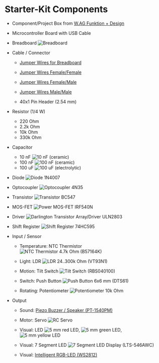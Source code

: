 # Starter-Kit Components

* Component/Project Box from [W.AG Funktion + Design](http://www.wag.de)

* Microcontroller Board with USB Cable

* Breadboard ![Breadboard](https://github.com/watterott/StarterKit-Microcontroller/raw/master/datasheets/Breadboard.png)

* Cable / Connector

  * [Jumper Wires for Breadboard](http://www.watterott.com/en/Breadboard-with-Wire-Kit)

  * [Jumper Wires Female/Female](http://www.watterott.com/en/Jumper-Wires-FF-100mm)

  * [Jumper Wires Female/Male](http://www.watterott.com/en/Jumper-Wires-FM-100mm)

  * [Jumper Wires Male/Male](http://www.watterott.com/en/Jumper-Wires-MM-100mm)

  * 40x1 Pin Header (2.54 mm)

* Resistor (1/4 W)
  * 220 Ohm
  * 2.2k Ohm
  * 10k Ohm
  * 330k Ohm

* Capacitor
  * 10 nF ![10 nF](https://github.com/watterott/StarterKit-Microcontroller/raw/master/datasheets/Capacitor.png) (ceramic)
  * 100 nF ![100 nF](https://github.com/watterott/StarterKit-Microcontroller/raw/master/datasheets/Capacitor.png) (ceramic)
  * 100 uF  ![100 uF](https://github.com/watterott/StarterKit-Microcontroller/raw/master/datasheets/Capacitor_electrolytic.png) (electrolytic)

* Diode ![Diode 1N4007](https://github.com/watterott/StarterKit-Microcontroller/raw/master/datasheets/1N4007.png)

* Optocoupler ![Optocoupler 4N35](https://github.com/watterott/StarterKit-Microcontroller/raw/master/datasheets/4N35.png)

* Transistor ![Transistor BC547](https://github.com/watterott/StarterKit-Microcontroller/raw/master/datasheets/BC547.png)

* MOS-FET ![Power MOS-FET IRF540N](https://github.com/watterott/StarterKit-Microcontroller/raw/master/datasheets/IRF540N.png)

* Driver ![Darlington Transistor Array/Driver ULN2803](https://github.com/watterott/StarterKit-Microcontroller/raw/master/datasheets/ULN2803.png)

* Shift Register ![Shift Register 74HC595](https://github.com/watterott/StarterKit-Microcontroller/raw/master/datasheets/74HC595.png)

* Input / Sensor

  * Temperature: NTC Thermistor ![NTC Thermistor 4.7k Ohm (B57164K)](https://github.com/watterott/StarterKit-Microcontroller/raw/master/datasheets/B57164K.png)

  * Light: LDR ![LDR 24..300k Ohm (VT93N1)](https://github.com/watterott/StarterKit-Microcontroller/raw/master/datasheets/VT93N1.png)

  * Motion: Tilt Switch ![Tilt Switch (RBS040100)](https://github.com/watterott/StarterKit-Microcontroller/raw/master/datasheets/RBS040100.png)

  * Switch: Push Button ![Push Button 6x6 mm (DTS61)](https://github.com/watterott/StarterKit-Microcontroller/raw/master/datasheets/DTS61.png)

  * Rotating: Potentiometer ![Potentiometer 10k Ohm](https://github.com/watterott/StarterKit-Microcontroller/raw/master/datasheets/Potentiometer.png)

* Output

  * Sound: [Piezo Buzzer / Speaker (PT-1540PM)](https://github.com/watterott/StarterKit-Microcontroller/raw/master/datasheets/PT-1540PM.pdf)

  * Motor: Servo ![RC Servo](https://github.com/watterott/StarterKit-Microcontroller/raw/master/datasheets/Servo.png)

  * Visual: LED ![5 mm red LED](https://github.com/watterott/StarterKit-Microcontroller/raw/master/datasheets/LED_red.png), ![5 mm green LED](https://github.com/watterott/StarterKit-Microcontroller/raw/master/datasheets/LED_green.png), ![5 mm yellow LED](https://github.com/watterott/StarterKit-Microcontroller/raw/master/datasheets/LED_yellow.png)

  * Visual: 7 Segment LED ![7 Segment LED Display (LTS-546AWC)](https://github.com/watterott/StarterKit-Microcontroller/raw/master/datasheets/LTS-546AWC.png)

  * Visual: [Intelligent RGB-LED (WS2812)](https://github.com/watterott/WS2812-Breakout)
